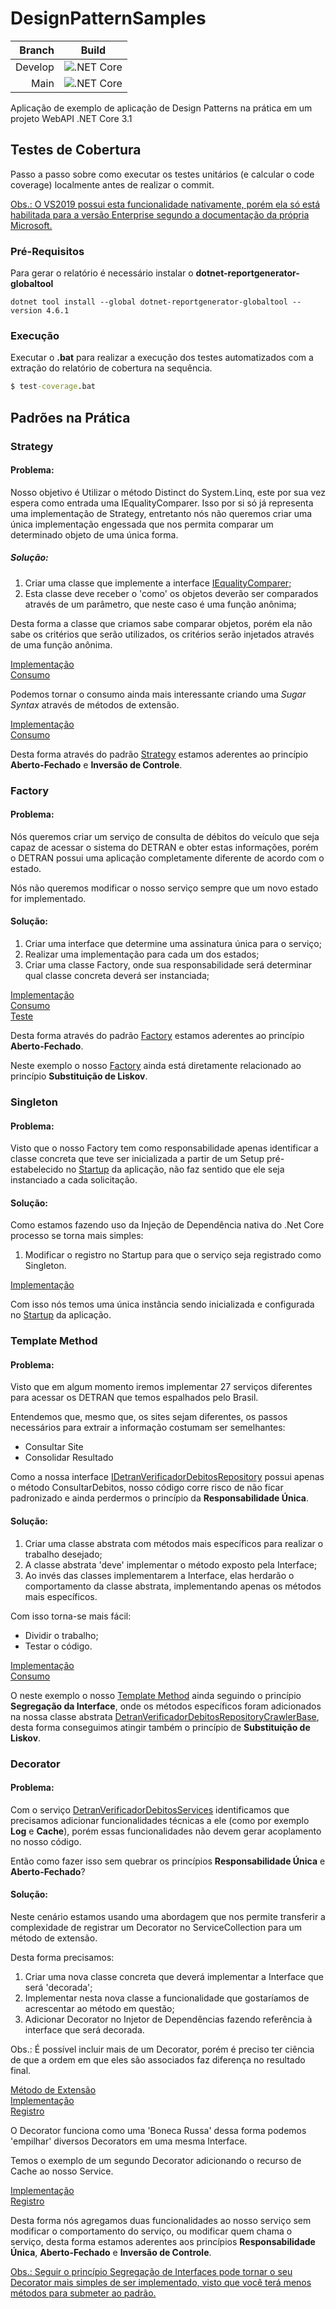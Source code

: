 # DesignPatternSamples
|Branch|Build|
|-:|-|
|Develop|![.NET Core](https://github.com/fructuoso/DesignPatternSamples/workflows/.NET%20Core/badge.svg?branch=develop)|
|Main|![.NET Core](https://github.com/fructuoso/DesignPatternSamples/workflows/.NET%20Core/badge.svg?branch=main)|

Aplicação de exemplo de aplicação de Design Patterns na prática em um projeto WebAPI .NET Core 3.1

## Testes de Cobertura

Passo a passo sobre como executar os testes unitários (e calcular o code coverage) localmente antes de realizar o commit.

<u>Obs.: O VS2019 possui esta funcionalidade nativamente, porém ela só está habilitada para a versão Enterprise segundo a [documentação](https://docs.microsoft.com/pt-br/visualstudio/test/using-code-coverage-to-determine-how-much-code-is-being-tested?view=vs-2019) da própria Microsoft.</u>

### Pré-Requisitos

Para gerar o relatório é necessário instalar o **dotnet-reportgenerator-globaltool**

```script
dotnet tool install --global dotnet-reportgenerator-globaltool --version 4.6.1
````

### Execução

Executar o **.bat** para realizar a execução dos testes automatizados com a extração do relatório de cobertura na sequência.

```bat
$ test-coverage.bat
```

## Padrões na Prática

### Strategy

#### Problema:

Nosso objetivo é Utilizar o método Distinct do System.Linq, este por sua vez espera como entrada uma IEqualityComparer. Isso por si só já representa uma implementação de Strategy, entretanto nós não queremos criar uma única implementação engessada que nos permita comparar um determinado objeto de uma única forma.

##### Solução:

1. Criar uma classe que implemente a interface [IEqualityComparer](https://docs.microsoft.com/pt-br/dotnet/api/system.collections.generic.iequalitycomparer-1?view=netcore-3.1);
2. Esta classe deve receber o 'como' os objetos deverão ser comparados através de um parâmetro, que neste caso é uma função anônima;

Desta forma a classe que criamos sabe comparar objetos, porém ela não sabe os critérios que serão utilizados, os critérios serão injetados através de uma função anônima.

[Implementação](src/Workbench.Comparer/GenericComparerFactory.cs)\
[Consumo](src/Workbench.GenericComparer.Tests/GenericComparerFactoryTest.cs#L27)

Podemos tornar o consumo ainda mais interessante criando uma *Sugar Syntax* através de métodos de extensão.

[Implementação](src/Workbench.Linq.Extensions/DistinctExtensions.cs)\
[Consumo](src/Workbench.Linq.Extensions.Tests/DistinctExtensionsTests.cs#L26)

Desta forma através do padrão [Strategy](#strategy) estamos aderentes ao princípio **Aberto-Fechado** e **Inversão de Controle**.

### Factory

#### Problema: 

Nós queremos criar um serviço de consulta de débitos do veículo que seja capaz de acessar o sistema do DETRAN e obter estas informações, porém o DETRAN possui uma aplicação completamente diferente de acordo com o estado.

Nós não queremos modificar o nosso serviço sempre que um novo estado for implementado.

#### Solução:

1. Criar uma interface que determine uma assinatura única para o serviço;
2. Realizar uma implementação para cada um dos estados;
3. Criar uma classe Factory, onde sua responsabilidade será determinar qual classe concreta deverá ser instanciada;

[Implementação](src/Infra.Repository.Detran/DetranVerificadorDebitosFactory.cs)\
[Consumo](src/Application/Implementations/DetranVerificadorDebitosServices.cs#L20)\
[Teste](src/Infra.Repository.Detran.Tests/DetranVerificadorDebitosFactoryTests.cs#L22)

Desta forma através do padrão [Factory](#factory) estamos aderentes ao princípio **Aberto-Fechado**.

Neste exemplo o nosso [Factory](#factory) ainda está diretamente relacionado ao princípio **Substituição de Liskov**.

### Singleton

#### Problema:

Visto que o nosso Factory tem como responsabilidade apenas identificar a classe concreta que teve ser inicializada a partir de um Setup pré-estabelecido no [Startup](src/WebAPI/Startup.cs#L130) da aplicação, não faz sentido que ele seja instanciado a cada solicitação.

#### Solução:

Como estamos fazendo uso da Injeção de Dependência nativa do .Net Core processo se torna mais simples:

1. Modificar o registro no Startup para que o serviço seja registrado como Singleton.

[Implementação](src/WebAPI/Startup.cs#L111)

Com isso nós temos uma única instância sendo inicializada e configurada no [Startup](src/WebAPI/Startup.cs#L130) da aplicação.

### Template Method

#### Problema:

Visto que em algum momento iremos implementar 27 serviços diferentes para acessar os DETRAN que temos espalhados pelo Brasil.

Entendemos que, mesmo que, os sites sejam diferentes, os passos necessários para extrair a informação costumam ser semelhantes:

* Consultar Site
* Consolidar Resultado

Como a nossa interface [IDetranVerificadorDebitosRepository](src/Application/Repository/IDetranVerificadorDebitosRepository.cs) possui apenas o método ConsultarDebitos, nosso código corre risco de não ficar padronizado e ainda perdermos o princípio da **Responsabilidade Única**.

#### Solução:

1. Criar uma classe abstrata com métodos mais específicos para realizar o trabalho desejado;
2. A classe abstrata 'deve' implementar o método exposto pela Interface;
3. Ao invés das classes implementarem a Interface, elas herdarão o comportamento da classe abstrata, implementando apenas os métodos mais específicos.

Com isso torna-se mais fácil:
* Dividir o trabalho;
* Testar o código.

[Implementação](src/Infra.Repository.Detran/DetranVerificadorDebitosRepositoryCrawlerBase.cs)\
[Consumo](src/Infra.repository.detran/DetranPEVerificadorDebitosRepository.cs)

O neste exemplo o nosso [Template Method](#template-method) ainda seguindo o princípio **Segregação da Interface**, onde os métodos específicos foram adicionados na nossa classe abstrata [DetranVerificadorDebitosRepositoryCrawlerBase](src/Repository.Detran/../Infra.Repository.Detran/DetranVerificadorDebitosRepositoryCrawlerBase.cs), desta forma conseguimos atingir também o princípio de **Substituição de Liskov**.

### Decorator

#### Problema: 

Com o serviço [DetranVerificadorDebitosServices](src/Application/Implementations/DetranVerificadorDebitosServices.cs) identificamos que precisamos adicionar funcionalidades técnicas a ele (como por exemplo **Log** e **Cache**), porém essas funcionalidades não devem gerar acoplamento no nosso código.

Então como fazer isso sem quebrar os princípios **Responsabilidade Única** e **Aberto-Fechado**?

#### Solução:

Neste cenário estamos usando uma abordagem que nos permite transferir a complexidade de registrar um Decorator no ServiceCollection para um método de extensão.

Desta forma precisamos:

1. Criar uma nova classe concreta que deverá implementar a Interface que será 'decorada';
2. Implementar nesta nova classe a funcionalidade que gostaríamos de acrescentar ao método em questão;
3. Adicionar Decorator no Injetor de Dependências fazendo referência à interface que será decorada.

Obs.: É possível incluir mais de um Decorator, porém é preciso ter ciência de que a ordem em que eles são associados faz diferença no resultado final.

[Método de Extensão](src/Workbench.DependencyInjection.Extensions/ServiceCollectionExtensions.cs#L10)\
[Implementação](src/Application/Decorators/DetranVerificadorDebitosDecoratorLogger.cs#L23)\
[Registro](src/WebAPI/Startup.cs#L110)

O Decorator funciona como uma 'Boneca Russa' dessa forma podemos 'empilhar' diversos Decorators em uma mesma Interface.

Temos o exemplo de um segundo Decorator adicionando o recurso de Cache ao nosso Service.

[Implementação](src/Application/Decorators/DetranVerificadorDebitosDecoratorCache.cs#L25)\
[Registro](src/WebAPI/Startup.cs#L09)

Desta forma nós agregamos duas funcionalidades ao nosso serviço sem modificar o comportamento do serviço, ou modificar quem chama o serviço, desta forma estamos aderentes aos princípios **Responsabilidade Única**, **Aberto-Fechado** e **Inversão de Controle**.

<u>Obs.: Seguir o princípio Segregação de Interfaces pode tornar o seu Decorator mais simples de ser implementado, visto que você terá menos métodos para submeter ao padrão.</u>